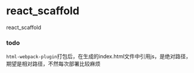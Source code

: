 # react_scaffold
react_scaffold


### todo

```html-webpack-plugin```打包后，在生成的index.html文件中引用js，是绝对路径，期望是相对路径，不然每次部署比较麻烦